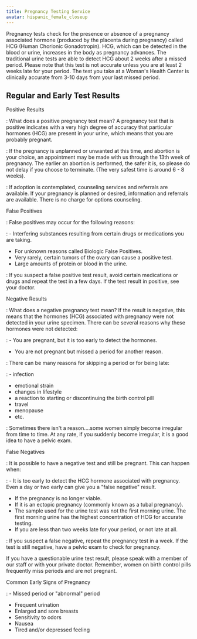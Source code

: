 ```yaml
---
title: Pregnancy Testing Service
avatar: hispanic_female_closeup
---
```


Pregnancy tests check for the presence or absence of a pregnancy
associated hormone (produced by the placenta during pregnancy) called
HCG (Human Chorionic Gonadotropin).  HCG, which can be detected in the
blood or urine, increases in the body as pregnancy advances.  The
traditional urine tests are able to detect HCG about 2 weeks after a
missed period.  Please note that this test is not accurate unless you
are at least 2 weeks late for your period.  The test you take at a
Woman's Health Center is clinically accurate from 3-10 days from your
last missed period.

Regular and Early Test Results
------------------------------

Positive Results

: What does a positive pregnancy test mean?  A pregnancy test that is
positive indicates with a very high degree of accuracy that particular
hormones (HCG) are present in your urine, which means that you are
probably pregnant.

: If the pregnancy is unplanned or unwanted at this time, and abortion
is your choice, an appointment may be made with us through the 13th week
of pregnancy.  The earlier an abortion is performed, the safer it is, so
please do not delay if you choose to terminate.  (The very safest time
is around 6 - 8 weeks).

: If adoption is contemplated, counseling services and referrals are
available.  If your pregnancy is planned or desired, information and
referrals are available.  There is no charge for options counseling.

False Positives

: False positives may occur for the following reasons:

: - Interfering substances resulting from certain drugs or medications
  you are taking.
- For unknown reasons called Biologic False Positives.
- Very rarely, certain tumors of the ovary can cause a positive test.
- Large amounts of protein or blood in the urine.

: If you suspect a false positive test result, avoid certain medications
or drugs and repeat the test in a few days.  If the test result in
positive, see your doctor.

Negative Results

: What does a negative pregnancy test mean?  If the result is negative,
  this means that the hormones (HCG) associated with pregnancy were not
  detected in your urine specimen.  There can be several reasons why
  these hormones were not detected:

: - You are pregnant, but it is too early to detect the hormones.
- You are not pregnant but missed a period for another reason.

: There can be many reasons for skipping a period or for being late:

: - infection
- emotional strain
- changes in lifestyle
- a reaction to starting or discontinuing the birth control pill
- travel
- menopause
- etc.

: Sometimes there isn't a reason....some women simply become irregular
from time to time.  At any rate, if you suddenly become irregular, it is
a good idea to have a pelvic exam.

False Negatives

: It is possible to have a negative test and still be pregnant.  This
can happen when:

: - It is too early to detect the HCG hormone associated with pregnancy.
  Even a day or two early can give you a "false negative" result.
- If the pregnancy is no longer viable.
- If it is an ectopic pregnancy (commonly known as a tubal pregnancy).
- The sample used for the urine test was not the first morning urine.
  The first morning urine has the highest concentration of HCG for
  accurate testing.
- If you are less than two weeks late for your period, or not late at
  all.

: If you suspect a false negative, repeat the pregnancy test in a week.
If the test is still negative, have a pelvic exam to check for
pregnancy.

If you have a questionable urine test result, please speak with a member
of our staff or with your private doctor.  Remember, women on birth
control pills frequently miss periods and are not pregnant.

Common Early Signs of Pregnancy

: - Missed period or "abnormal" period
- Frequent urination
- Enlarged and sore breasts
- Sensitivity to odors
- Nausea
- Tired and/or depressed feeling


